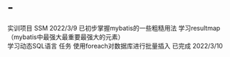 # -
实训项目  SSM
2022/3/9  已初步掌握mybatis的一些粗糙用法  学习resultmap（mybatis中最强大最重要最强大的元素）  
          学习动态SQL语言  任务 使用foreach对数据库进行批量插入 已完成
2022/3/10 
